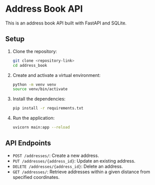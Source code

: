 # Address Book API

This is an address book API built with FastAPI and SQLite.

## Setup

1. Clone the repository:
   ```sh
   git clone <repository-link>
   cd address_book
   ```

2. Create and activate a virtual environment:
   ```sh
   python -m venv venv
   source venv/bin/activate
   ```

3. Install the dependencies:
   ```sh
   pip install -r requirements.txt
   ```

4. Run the application:
   ```sh
   uvicorn main:app --reload
   ```

## API Endpoints

- `POST /addresses/`: Create a new address.
- `PUT /addresses/{address_id}`: Update an existing address.
- `DELETE /addresses/{address_id}`: Delete an address.
- `GET /addresses/`: Retrieve addresses within a given distance from specified coordinates.
